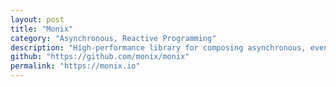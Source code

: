 ```yaml
---
layout: post
title: "Monix"
category: "Asynchronous, Reactive Programming"
description: "High-performance library for composing asynchronous, event-based programs, exposing a Reactive Streams implementation along with primitives for dealing with concurrency and side-effects."
github: "https://github.com/monix/monix"
permalink: "https://monix.io"
---
```


